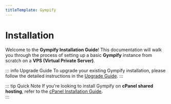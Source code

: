 ```yaml
---
titleTemplate: Gympify
---
```


# Installation

Welcome to the **Gympify Installation Guide**! This documentation will walk you through the process of setting up a basic **Gympify** instance from scratch on a **VPS (Virtual Private Server)**.  

::: info Upgrade Guide
To upgrade your existing Gympify installation, please follow the detailed instructions in the [Upgrade Guide](./upgrade.md).
:::

::: tip Quick Note
If you're looking to install Gympify on **cPanel shared hosting**, refer to the [cPanel Installation Guide](./installation-cpanel.md).  
:::

<!--@include: ./prerequisites.md-->

<!--@include: ./build-frontend.md-->

<!--@include: ./vps/database.md-->

<!--@include: ./gui-install.md-->

<!--@include: ./cron-job.md-->

<!--@include: ./vps/queues.md-->

<!--@include: ./post-install.md-->
